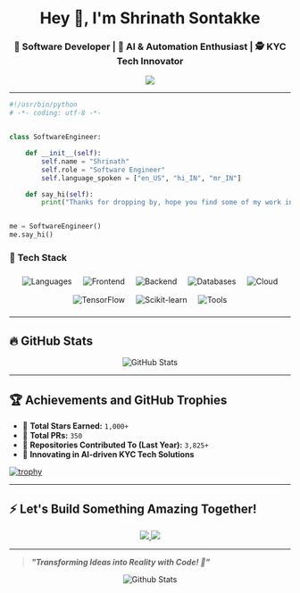 <h1 align="center">Hey 👋, I'm Shrinath Sontakke</h1>
<h3 align="center">🚀 Software Developer | 🧠 AI & Automation Enthusiast | 🕵️ KYC Tech Innovator</h3>

<p align="center">
  <img src="https://readme-typing-svg.herokuapp.com?font=Fira+Code&weight=600&size=24&pause=1000&color=F70C0C&center=true&vCenter=true&width=750&lines=Welcome+to+my+GitHub+Profile!;Building+Scalable+AI-Driven+Applications;Innovation+%7C+Automation+%7C+Data-Driven+Development" />
</p>

---

```python
#!/usr/bin/python
# -*- coding: utf-8 -*-


class SoftwareEngineer:

    def __init__(self):
        self.name = "Shrinath"
        self.role = "Software Engineer"
        self.language_spoken = ["en_US", "hi_IN", "mr_IN"]

    def say_hi(self):
        print("Thanks for dropping by, hope you find some of my work interesting.")


me = SoftwareEngineer()
me.say_hi()
```

### 🚀 **Tech Stack**

<p align="center">
  <!-- Languages -->
  <img src="https://skillicons.dev/icons?i=python,java,js,cpp,r" alt="Languages" style="margin: 8px;">

  <!-- Frontend -->
  <img src="https://skillicons.dev/icons?i=react,angular" alt="Frontend" style="margin: 8px;">

  <!-- Backend -->
  <img src="https://skillicons.dev/icons?i=nodejs,fastapi" alt="Backend" style="margin: 8px;">

  <!-- Databases -->
  <img src="https://skillicons.dev/icons?i=mongodb,mysql,postgres" alt="Databases" style="margin: 8px;">

  <!-- Cloud -->
  <img src="https://skillicons.dev/icons?i=aws,gcp,azure" alt="Cloud" style="margin: 8px;">

  <!-- Machine Learning -->
  <img src="https://skillicons.dev/icons?i=tensorflow" alt="TensorFlow" style="margin: 8px;">
  <img src="https://skillicons.dev/icons?i=scikit-learn" alt="Scikit-learn" style="margin: 8px;">

  <!-- Tools -->
  <img src="https://skillicons.dev/icons?i=git,docker,postman,vscode" alt="Tools" style="margin: 8px;">
</p>

---

## 🔥 **GitHub Stats**
<p align="center">
  <img src="https://github-readme-stats.vercel.app/api?username=ShrinathSontakke&show_icons=true&theme=radical&hide_border=false&include_all_commits=true&count_private=true" alt="GitHub Stats">
</p>

---

## 🏆 **Achievements and GitHub Trophies**
- 🏅 **Total Stars Earned:** `1,000+`
- 🔄 **Total PRs:** `350`
- 📌 **Repositories Contributed To (Last Year):** `3,825+`
- 🚀 **Innovating in AI-driven KYC Tech Solutions**

[![trophy](https://github-profile-trophy.vercel.app/?username=zhenye-na&theme=nord&column=7)](https://github.com/ryo-ma/github-profile-trophy)


---

## ⚡ **Let's Build Something Amazing Together!**
<p align="center">
  <a href="https://linkedin.com/in/shrinath-sontakke">
    <img src="https://img.shields.io/badge/LinkedIn-%230077B5.svg?style=for-the-badge&logo=linkedin&logoColor=white">
  </a>
  <a href="mailto:shrisontakke88@gmail.com">
    <img src="https://img.shields.io/badge/Email-%23D14836.svg?style=for-the-badge&logo=gmail&logoColor=white">
  </a>
</p>

---
> **_"Transforming Ideas into Reality with Code! 🚀"_** 
<p align="center">
        <img src="https://raw.githubusercontent.com/mayhemantt/mayhemantt/Update/svg/Bottom.svg" alt="Github Stats" />
</p>

 
